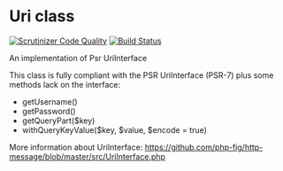 # Uri class
[![Scrutinizer Code Quality](https://scrutinizer-ci.com/g/byjg/uri/badges/quality-score.png?b=master)](https://scrutinizer-ci.com/g/byjg/uri/?branch=master)
[![Build Status](https://travis-ci.org/byjg/uri.svg?branch=master)](https://travis-ci.org/byjg/uri)

An implementation of Psr UriInterface

This class is fully compliant with the PSR UriInterface (PSR-7) 
plus some methods lack on the interface:

- getUsername()
- getPassword()
- getQueryPart($key)
- withQueryKeyValue($key, $value, $encode = true)

More information about UriInterface:
https://github.com/php-fig/http-message/blob/master/src/UriInterface.php


